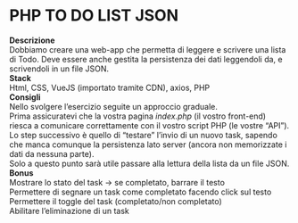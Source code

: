 PHP TO DO LIST JSON
===
**Descrizione**<br>
Dobbiamo creare una web-app che permetta di leggere e scrivere una lista di Todo.
Deve essere anche gestita la persistenza dei dati leggendoli da, e scrivendoli in un file JSON.<br>
**Stack**<br>
Html, CSS, VueJS (importato tramite CDN), axios, PHP<br>
**Consigli**<br>
Nello svolgere l’esercizio seguite un approccio graduale.<br>
Prima assicuratevi che la vostra pagina *index.php* (il vostro front-end) riesca a comunicare correttamente con il vostro script PHP (le vostre “API”).<br>
Lo step successivo è quello di “testare” l’invio di un nuovo task, sapendo che manca comunque la persistenza lato server (ancora non memorizzate i dati da nessuna parte).<br>
Solo a questo punto sarà utile passare alla lettura della lista da un file JSON.<br>
**Bonus**<br>
Mostrare lo stato del task → se completato, barrare il testo<br>
Permettere di segnare un task come completato facendo click sul testo<br>
Permettere il toggle del task (completato/non completato)<br>
Abilitare l’eliminazione di un task<br>


